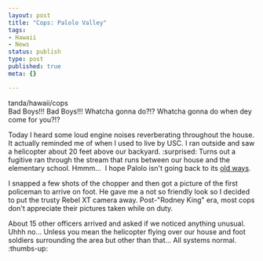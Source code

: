 ```yaml
--- 
layout: post
title: "Cops: Palolo Valley"
tags: 
- Hawaii
- News
status: publish
type: post
published: true
meta: {}

---
```

<div class="g2image_float_left"><wpg2>tanda/hawaii/cops</wpg2></div>
Bad Boys!!!  Bad Boys!!!  Whatcha gonna do?!?  Whatcha gonna do when dey come for you?!?

Today I heard some loud engine noises reverberating throughout the house.  It actually reminded me of when I used to live by USC.  I ran outside and saw a helicopter about 20 feet above our backyard. :surprised: Turns out a fugitive ran through the stream that runs between our house and  the elementary school. Hmmm...  I hope Palolo isn't going back to its [old ways][pr].

I snapped a few shots of the chopper and then got a picture of the first policeman to arrive on foot.  He gave me a not so friendly look so I decided to put the trusty Rebel XT camera away.  Post-"Rodney King" era, most cops don't appreciate their pictures taken while on duty.

About 15 other officers arrived and asked if we noticed anything unusual.  Uhhh no...  Unless you mean the helicopter flying over our house and foot soldiers surrounding the area but other than that...  All systems normal. :thumbs-up:

[pr]: http://the.honoluluadvertiser.com/article/2004/May/16/ln/ln03a.html
